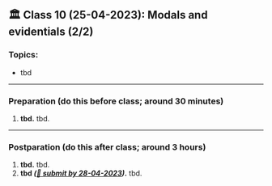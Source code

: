 
## 🏛 Class 10 (25-04-2023):  Modals and evidentials (2/2)

### Topics:
- tbd

----

### Preparation (do this before class; around 30 minutes)

1. **tbd.** tbd.

-----

### Postparation (do this after class; around 3 hours)

1. **tbd.** tbd.
7. **tbd _([📩 submit by 28-04-2023](tbd.url))_.** tbd.